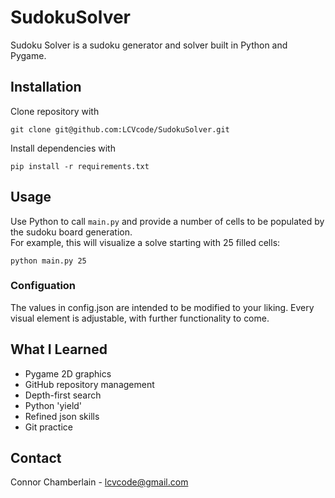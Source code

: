 # SudokuSolver
Sudoku Solver is a sudoku generator and solver built in Python and Pygame.  

## Installation
Clone repository with 
```
git clone git@github.com:LCVcode/SudokuSolver.git
```
Install dependencies with 
```
pip install -r requirements.txt
```

## Usage
Use Python to call `main.py` and provide a number of cells to be populated by the sudoku board generation.  
For example, this will visualize a solve starting with 25 filled cells:
```
python main.py 25
```
### Configuation
The values in config.json are intended to be modified to your liking.
Every visual element is adjustable, with further functionality to come.

## What I Learned
* Pygame 2D graphics
* GitHub repository management
* Depth-first search
* Python 'yield'
* Refined json skills
* Git practice

## Contact
Connor Chamberlain - lcvcode@gmail.com
